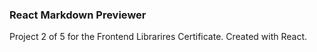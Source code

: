 ### React Markdown Previewer
Project 2 of 5 for the Frontend Librarires Certificate.
Created with React.